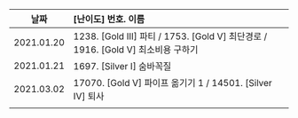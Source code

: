 | 날짜       | [난이도] 번호. 이름                                          |
| ---------- | :----------------------------------------------------------- |
| 2021.01.20 | 1238. [Gold III] 파티 / 1753. [Gold V] 최단경로 / 1916. [Gold V]  최소비용 구하기 |
| 2021.01.21 | 1697. [Silver I]  숨바꼭질                                   |
| 2021.03.02 | 17070. [Gold V] 파이프 옮기기 1 / 14501. [Silver IV] 퇴사    |
|            |                                                              |
